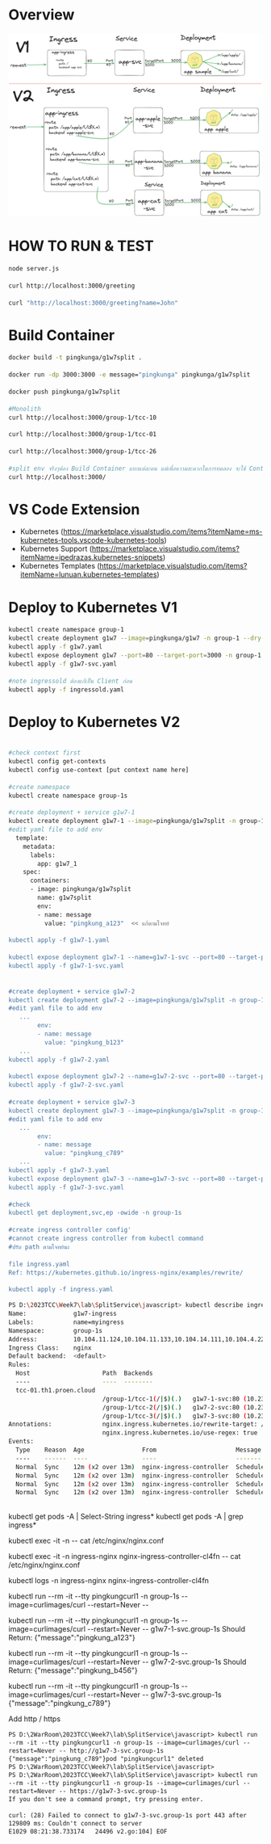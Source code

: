 # Overview

![IngressServiceDeployment](./IngressServiceDeployment.webp)

# HOW TO RUN & TEST

```bash
node server.js

curl http://localhost:3000/greeting

curl "http://localhost:3000/greeting?name=John"
```

# Build Container

```bash
docker build -t pingkunga/g1w7split .

docker run -dp 3000:3000 -e message="pingkunga" pingkunga/g1w7split 

docker push pingkunga/g1w7split

#Monolith
curl http://localhost:3000/group-1/tcc-10

curl http://localhost:3000/group-1/tcc-01

curl http://localhost:3000/group-1/tcc-26

#split env จริงๆต้อง Build Container แยกแต่ละคน แต่เพื่อความสะดวกในการทดลอง จะใช้ Container เดียวกัน
curl http://localhost:3000/
```

# VS Code Extension

* Kubernetes (https://marketplace.visualstudio.com/items?itemName=ms-kubernetes-tools.vscode-kubernetes-tools)
* Kubernetes Support (https://marketplace.visualstudio.com/items?itemName=ipedrazas.kubernetes-snippets) 
* Kubernetes Templates (https://marketplace.visualstudio.com/items?itemName=lunuan.kubernetes-templates)

# Deploy to Kubernetes V1
  
```bash
kubectl create namespace group-1
kubectl create deployment g1w7 --image=pingkunga/g1w7 -n group-1 --dry-run=client -o yaml > g1w7.yaml
kubectl apply -f g1w7.yaml
kubectl expose deployment g1w7 --port=80 --target-port=3000 -n group-1 -o yaml --dry-run=client -o yaml > g1w7-svc.yaml
kubectl apply -f g1w7-svc.yaml

#note ingressold ต้องแก้่เป็น Client ก่อน
kubectl apply -f ingressold.yaml


```

# Deploy to Kubernetes V2

```bash

#check context first
kubectl config get-contexts
kubectl config use-context [put context name here]

#create namespace
kubectl create namespace group-1s

#create deployment + service g1w7-1
kubectl create deployment g1w7-1 --image=pingkunga/g1w7split -n group-1s --dry-run=client -o yaml > g1w7-1.yaml
#edit yaml file to add env
  template:
    metadata:
      labels:
        app: g1w7_1
    spec:
      containers:
      - image: pingkunga/g1w7split
        name: g1w7split
        env:
        - name: message
          value: "pingkung_a123"  << แก้ตามโจทย์

kubectl apply -f g1w7-1.yaml

kubectl expose deployment g1w7-1 --name=g1w7-1-svc --port=80 --target-port=3000 -n group-1s -o yaml --dry-run=client -o yaml > g1w7-1-svc.yaml
kubectl apply -f g1w7-1-svc.yaml


#create deployment + service g1w7-2
kubectl create deployment g1w7-2 --image=pingkunga/g1w7split -n group-1s --dry-run=client -o yaml > g1w7-2.yaml
#edit yaml file to add env
   ...
        env:
        - name: message
          value: "pingkung_b123"
   ...
kubectl apply -f g1w7-2.yaml

kubectl expose deployment g1w7-2 --name=g1w7-2-svc --port=80 --target-port=3000 -n group-1s -o yaml --dry-run=client -o yaml > g1w7-2-svc.yaml
kubectl apply -f g1w7-2-svc.yaml

#create deployment + service g1w7-3
kubectl create deployment g1w7-3 --image=pingkunga/g1w7split -n group-1s --dry-run=client -o yaml > g1w7-3.yaml
#edit yaml file to add env
   ...
        env:
        - name: message
          value: "pingkung_c789"
   ...
kubectl apply -f g1w7-3.yaml
kubectl expose deployment g1w7-3 --name=g1w7-3-svc --port=80 --target-port=3000 -n group-1s -o yaml --dry-run=client -o yaml > g1w7-3-svc.yaml
kubectl apply -f g1w7-3-svc.yaml

#check 
kubectl get deployment,svc,ep -owide -n group-1s 

#create ingress controller config'
#cannot create ingress controller from kubectl command
#ปรับ path ตามโจทย์นะ

file ingress.yaml
Ref: https://kubernetes.github.io/ingress-nginx/examples/rewrite/

kubectl apply -f ingress.yaml
```


```bash
PS D:\2023TCC\Week7\lab\SplitService\javascript> kubectl describe ingress g1w7-ingress -n group-1s
Name:             g1w7-ingress
Labels:           name=myingress
Namespace:        group-1s
Address:          10.104.11.124,10.104.11.133,10.104.14.111,10.104.4.229
Ingress Class:    nginx
Default backend:  <default>
Rules:
  Host                    Path  Backends
  ----                    ----  --------
  tcc-01.th1.proen.cloud
                          /group-1/tcc-1(/|$)(.)   g1w7-1-svc:80 (10.239.112.9:3000)
                          /group-1/tcc-2(/|$)(.)   g1w7-2-svc:80 (10.239.112.17:3000)
                          /group-1/tcc-3(/|$)(.)   g1w7-3-svc:80 (10.239.176.15:3000)
Annotations:              nginx.ingress.kubernetes.io/rewrite-target: /$2
                          nginx.ingress.kubernetes.io/use-regex: true
Events:
  Type    Reason  Age                From                      Message
  ----    ------  ----               ----                      -------
  Normal  Sync    12m (x2 over 13m)  nginx-ingress-controller  Scheduled for sync
  Normal  Sync    12m (x2 over 13m)  nginx-ingress-controller  Scheduled for sync
  Normal  Sync    12m (x2 over 13m)  nginx-ingress-controller  Scheduled for sync
  Normal  Sync    12m (x2 over 13m)  nginx-ingress-controller  Scheduled for sync
  
```
kubectl get pods -A | Select-String ingress*
kubectl get pods -A | grep ingress*

kubectl exec -it -n <namespace-of-ingress-controller> <nginx-ingress-controller-pod-name> -- cat /etc/nginx/nginx.conf

kubectl exec -it -n ingress-nginx  nginx-ingress-controller-cl4fn -- cat /etc/nginx/nginx.conf

kubectl logs -n ingress-nginx nginx-ingress-controller-cl4fn


kubectl run --rm -it --tty pingkungcurl1 -n group-1s --image=curlimages/curl --restart=Never -- 

kubectl run --rm -it --tty pingkungcurl1 -n group-1s --image=curlimages/curl --restart=Never -- g1w7-1-svc.group-1s
Should Return: {"message":"pingkung_a123"}

kubectl run --rm -it --tty pingkungcurl1 -n group-1s --image=curlimages/curl --restart=Never -- g1w7-2-svc.group-1s
Should Return: {"message":"pingkung_b456"}

kubectl run --rm -it --tty pingkungcurl1 -n group-1s --image=curlimages/curl --restart=Never -- g1w7-3-svc.group-1s
{"message":"pingkung_c789"}


Add http / https
```
PS D:\2WarRoom\2023TCC\Week7\lab\SplitService\javascript> kubectl run --rm -it --tty pingkungcurl1 -n group-1s --image=curlimages/curl --restart=Never -- http://g1w7-3-svc.group-1s
{"message":"pingkung_c789"}pod "pingkungcurl1" deleted
PS D:\2WarRoom\2023TCC\Week7\lab\SplitService\javascript>
PS D:\2WarRoom\2023TCC\Week7\lab\SplitService\javascript> kubectl run --rm -it --tty pingkungcurl1 -n group-1s --image=curlimages/curl --restart=Never -- https://g1w7-3-svc.group-1s
If you don't see a command prompt, try pressing enter.

curl: (28) Failed to connect to g1w7-3-svc.group-1s port 443 after 129809 ms: Couldn't connect to server
E1029 08:21:38.733174   24496 v2.go:104] EOF
```
